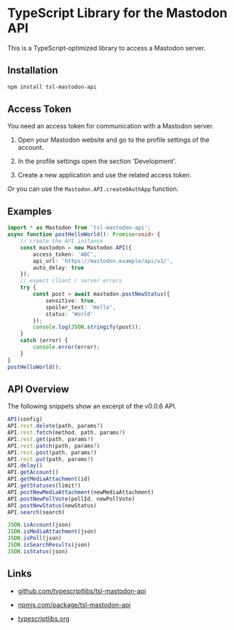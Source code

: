 TypeScript Library for the Mastodon API
=======================================

This is a TypeScript-optimized library to access a Mastodon server.



Installation
------------

```sh
npm install tsl-mastodon-api
```



Access Token
------------

You need an access token for communication with a Mastodon server.

1. Open your Mastodon website and go to the profile settings of the account.

2. In the profile settings open the section 'Development'.

3. Create a new application and use the related access token.

Or you can use the `Mastodon.API.createOAuthApp` function.



Examples
--------

```ts
import * as Mastodon from 'tsl-mastodon-api';
async function postHelloWorld(): Promise<void> {
    // create the API instance
    const mastodon = new Mastodon.API({
        access_token: 'ABC',
        api_url: 'https://mastodon.example/api/v1/',
        auto_delay: true
    });
    // expect client / server errors
    try {
        const post = await mastodon.postNewStatus({
            sensitive: true,
            spoiler_text: 'Hello',
            status: 'World'
        });
        console.log(JSON.stringify(post));
    }
    catch (error) {
        console.error(error);
    }
}
postHelloWorld();
```



API Overview
------------

The following snippets show an excerpt of the v0.0.6 API.

```ts
API(config)
API.rest.delete(path, params?)
API.rest.fetch(method, path, params?)
API.rest.get(path, params?)
API.rest.patch(path, params?)
API.rest.post(path, params?)
API.rest.put(path, params?)
API.delay()
API.getAccount()
API.getMediaAttachment(id)
API.getStatuses(limit?)
API.postNewMediaAttachment(newMediaAttachment)
API.postNewPollVote(pollId, newPollVote)
API.postNewStatus(newStatus)
API.search(search)
```

```ts
JSON.isAccount(json)
JSON.isMediaAttachment(json)
JSON.isPoll(json)
JSON.isSearchResults(json)
JSON.isStatus(json)
```



Links
-----

* [github.com/typescriptlibs/tsl-mastodon-api](https://github.com/typescriptlibs/tsl-mastodon-api/releases)

* [npmjs.com/package/tsl-mastodon-api](https://www.npmjs.com/package/tsl-mastodon-api)

* [typescriptlibs.org](https://typescriptlibs.org/)
